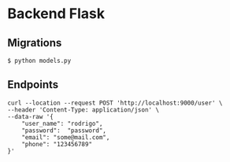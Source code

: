 # Backend Flask


## Migrations
```shell
$ python models.py
```


## Endpoints
```shell
curl --location --request POST 'http://localhost:9000/user' \
--header 'Content-Type: application/json' \
--data-raw '{
    "user_name": "rodrigo",
    "password":  "password",
    "email": "some@mail.com",
    "phone": "123456789"
}'
```
